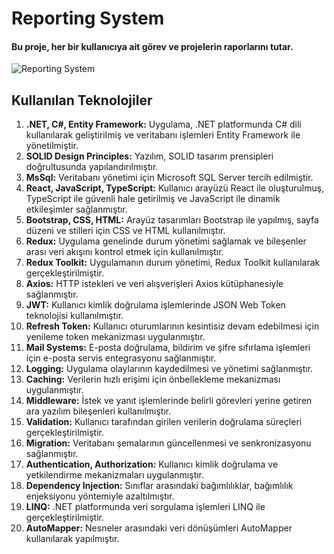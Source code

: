 # **Reporting System**  

#### Bu proje, her bir kullanıcıya ait görev ve projelerin raporlarını tutar.  

![Reporting System](https://ahmetzkan.github.io/portfolio/static/media/project3.9b03268428eba3df6f2e.png)

## **Kullanılan Teknolojiler**  

1. **.NET, C#, Entity Framework:** Uygulama, .NET platformunda C# dili kullanılarak geliştirilmiş ve veritabanı işlemleri Entity Framework ile yönetilmiştir.  
2. **SOLID Design Principles:** Yazılım, SOLID tasarım prensipleri doğrultusunda yapılandırılmıştır.  
3. **MsSql:** Veritabanı yönetimi için Microsoft SQL Server tercih edilmiştir.  
4. **React, JavaScript, TypeScript:** Kullanıcı arayüzü React ile oluşturulmuş, TypeScript ile güvenli hale getirilmiş ve JavaScript ile dinamik etkileşimler sağlanmıştır.  
5. **Bootstrap, CSS, HTML:** Arayüz tasarımları Bootstrap ile yapılmış, sayfa düzeni ve stilleri için CSS ve HTML kullanılmıştır.
6. **Redux:** Uygulama genelinde durum yönetimi sağlamak ve bileşenler arası veri akışını kontrol etmek için kullanılmıştır.    
7. **Redux Toolkit:** Uygulamanın durum yönetimi, Redux Toolkit kullanılarak gerçekleştirilmiştir.
8. **Axios:** HTTP istekleri ve veri alışverişleri Axios kütüphanesiyle sağlanmıştır.  
9. **JWT:** Kullanıcı kimlik doğrulama işlemlerinde JSON Web Token teknolojisi kullanılmıştır.
10. **Refresh Token:** Kullanıcı oturumlarının kesintisiz devam edebilmesi için yenileme token mekanizması uygulanmıştır.  
11. **Mail Systems:** E-posta doğrulama, bildirim ve şifre sıfırlama işlemleri için e-posta servis entegrasyonu sağlanmıştır.  
12. **Logging:** Uygulama olaylarının kaydedilmesi ve yönetimi sağlanmıştır.
13. **Caching:** Verilerin hızlı erişimi için önbellekleme mekanizması uygulanmıştır.    
14. **Middleware:** İstek ve yanıt işlemlerinde belirli görevleri yerine getiren ara yazılım bileşenleri kullanılmıştır.  
15. **Validation:** Kullanıcı tarafından girilen verilerin doğrulama süreçleri gerçekleştirilmiştir.  
16. **Migration:** Veritabanı şemalarının güncellenmesi ve senkronizasyonu sağlanmıştır.  
17. **Authentication, Authorization:** Kullanıcı kimlik doğrulama ve yetkilendirme mekanizmaları uygulanmıştır.  
18. **Dependency Injection:** Sınıflar arasındaki bağımlılıklar, bağımlılık enjeksiyonu yöntemiyle azaltılmıştır.  
19. **LINQ:** .NET platformunda veri sorgulama işlemleri LINQ ile gerçekleştirilmiştir.  
20. **AutoMapper:** Nesneler arasındaki veri dönüşümleri AutoMapper kullanılarak yapılmıştır.  
